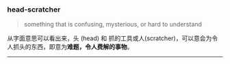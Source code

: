 ### head-scratcher
>something that is confusing, mysterious, or hard to understand

从字面意思可以看出来，头 (head) 和 抓的工具或人(scratcher)，可以意会为令人抓头的东西，即意为**难题，令人费解的事物**。

---
